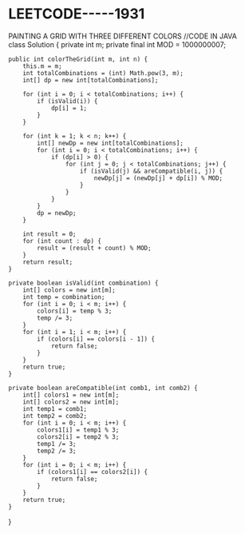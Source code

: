 # LEETCODE-----1931
PAINTING A GRID WITH THREE DIFFERENT COLORS
//CODE IN JAVA\
class Solution {
    private int m;
    private final int MOD = 1000000007;

    public int colorTheGrid(int m, int n) {
        this.m = m;
        int totalCombinations = (int) Math.pow(3, m);
        int[] dp = new int[totalCombinations];

        for (int i = 0; i < totalCombinations; i++) {
            if (isValid(i)) {
                dp[i] = 1;
            }
        }

        for (int k = 1; k < n; k++) {
            int[] newDp = new int[totalCombinations];
            for (int i = 0; i < totalCombinations; i++) {
                if (dp[i] > 0) {
                    for (int j = 0; j < totalCombinations; j++) {
                        if (isValid(j) && areCompatible(i, j)) {
                            newDp[j] = (newDp[j] + dp[i]) % MOD;
                        }
                    }
                }
            }
            dp = newDp;
        }

        int result = 0;
        for (int count : dp) {
            result = (result + count) % MOD;
        }
        return result;
    }

    private boolean isValid(int combination) {
        int[] colors = new int[m];
        int temp = combination;
        for (int i = 0; i < m; i++) {
            colors[i] = temp % 3;
            temp /= 3;
        }
        for (int i = 1; i < m; i++) {
            if (colors[i] == colors[i - 1]) {
                return false;
            }
        }
        return true;
    }

    private boolean areCompatible(int comb1, int comb2) {
        int[] colors1 = new int[m];
        int[] colors2 = new int[m];
        int temp1 = comb1;
        int temp2 = comb2;
        for (int i = 0; i < m; i++) {
            colors1[i] = temp1 % 3;
            colors2[i] = temp2 % 3;
            temp1 /= 3;
            temp2 /= 3;
        }
        for (int i = 0; i < m; i++) {
            if (colors1[i] == colors2[i]) {
                return false;
            }
        }
        return true;
    }
}
